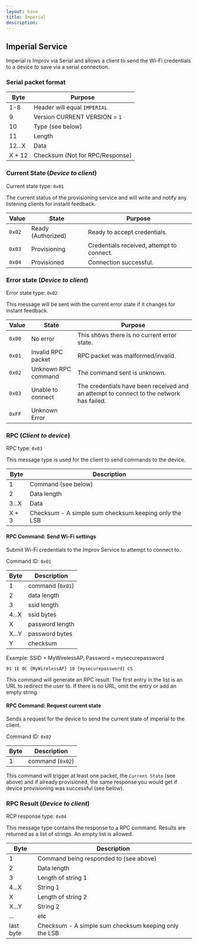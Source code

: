 ```yaml
---
layout: base
title: Imperial
description: 
---
```


## Imperial Service

Imperial is Improv via Serial and allows a client to send the Wi-Fi credentials to a device to save via a serial connection.

### Serial packet format

| Byte   | Purpose                         |
| ------ | ------------------------------- |
| 1-8    | Header will equal `IMPERIAL`    |
| 9      | Version   CURRENT VERSION = `1` |
| 10     | Type (see below)                |
| 11     | Length                          |
| 12...X | Data                            |
| X + 12 | Checksum (Not for RPC/Response) |


### Current State (_Device to client_)

Current state type: `0x01`

The current status of the provisioning service and will write and notify any listening clients for instant feedback.

| Value  | State                  | Purpose                                          |
| ------ | ---------------------- | ------------------------------------------------ |
| `0x02` | Ready (Authorized)     | Ready to accept credentials.                     |
| `0x03` | Provisioning           | Credentials received, attempt to connect.        |
| `0x04` | Provisioned            | Connection successful.                           |

### Error state (_Device to client_)

Error state type: `0x02`

This message will be sent with the current error state if it changes for instant feedback.

| Value  | State               | Purpose                                                                                 |
| ------ | ------------------- | --------------------------------------------------------------------------------------- |
| `0x00` | No error            | This shows there is no current error state.                                             |
| `0x01` | Invalid RPC packet  | RPC packet was malformed/invalid.                                                       |
| `0x02` | Unknown RPC command | The command sent is unknown.                                                            |
| `0x03` | Unable to connect   | The credentials have been received and an attempt to connect to the network has failed. |
| `0xFF` | Unknown Error       |                                                                                         |

### RPC (_Client to device_)

RPC type: `0x03`

This message type is used for the client to send commands to the device.

| Byte  | Description                                           |
| ----- | ----------------------------------------------------- |
| 1     | Command (see below)                                   |
| 2     | Data length                                           |
| 3...X | Data                                                  |
| X + 3 | Checksum - A simple sum checksum keeping only the LSB |

#### RPC Command: Send Wi-Fi settings

Submit Wi-Fi credentials to the Improv Service to attempt to connect to.

Command ID: `0x01`

| Byte  | Description      |
| ----- | ---------------- |
| 1     | command (`0x01`) |
| 2     | data length      |
| 3     | ssid length      |
| 4...X | ssid bytes       |
| X     | password length  |
| X...Y | password bytes   |
| Y     | checksum         |

Example: SSID = MyWirelessAP, Password = mysecurepassword

```
01 1E 0C {MyWirelessAP} 10 {mysecurepassword} CS
```

This command will generate an RPC result. The first entry in the list is an URL to redirect the user to. If there is no URL, omit the entry or add an empty string.

#### RPC Command: Request current state

Sends a request for the device to send the current state of imperial to the client.

Command ID: `0x02`

| Byte | Description      |
| ---- | ---------------- |
| 1    | command (`0x02`) |

This command will trigger at least one packet, the `Current State` (see above) and  if already provisioned, the same response you would get if device provisioning was successful (see below).


### RPC Result (_Device to client_)

RCP response type: `0x04`

This message type contains the response to a RPC command. Results are returned as a list of strings. An empty list is allowed.

| Byte      | Description                                           |
| --------- | ----------------------------------------------------- |
| 1         | Command being responded to (see above)                |
| 2         | Data length                                           |
| 3         | Length of string 1                                    |
| 4...X     | String 1                                              |
| X         | Length of string 2                                    |
| X...Y     | String 2                                              |
| ...       | etc                                                   |
| last byte | Checksum - A simple sum checksum keeping only the LSB |
